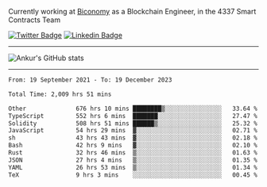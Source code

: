 Currently working at [Biconomy](https://biconomy.io/) as a Blockchain Engineer, in the 4337 Smart Contracts Team

 [![Twitter Badge](https://img.shields.io/badge/-@ankurdubey521-1ca0f1?style=flat-square&labelColor=1ca0f1&logo=twitter&logoColor=white&link=https://twitter.com/ankurdubey521)](https://twitter.com/ankurdubey521) [![Linkedin Badge](https://img.shields.io/badge/-ankurdubey521-blue?style=flat-square&logo=Linkedin&logoColor=white&link=https://www.linkedin.com/in/ankurdubey521/)](https://www.linkedin.com/in/ankurdubey521/)

<hr/>

![Ankur's GitHub stats](https://github-readme-stats.vercel.app/api?username=ankurdubey521&count_private=true&theme=radical)

<hr/>

<!--START_SECTION:waka-->

```txt
From: 19 September 2021 - To: 19 December 2023

Total Time: 2,009 hrs 51 mins

Other              676 hrs 10 mins ████████▒░░░░░░░░░░░░░░░░   33.64 %
TypeScript         552 hrs 6 mins  ███████░░░░░░░░░░░░░░░░░░   27.47 %
Solidity           508 hrs 51 mins ██████▒░░░░░░░░░░░░░░░░░░   25.32 %
JavaScript         54 hrs 29 mins  ▓░░░░░░░░░░░░░░░░░░░░░░░░   02.71 %
sh                 43 hrs 43 mins  ▓░░░░░░░░░░░░░░░░░░░░░░░░   02.18 %
Bash               42 hrs 9 mins   ▓░░░░░░░░░░░░░░░░░░░░░░░░   02.10 %
Rust               32 hrs 46 mins  ▒░░░░░░░░░░░░░░░░░░░░░░░░   01.63 %
JSON               27 hrs 4 mins   ▒░░░░░░░░░░░░░░░░░░░░░░░░   01.35 %
YAML               26 hrs 53 mins  ▒░░░░░░░░░░░░░░░░░░░░░░░░   01.34 %
TeX                9 hrs 3 mins    ░░░░░░░░░░░░░░░░░░░░░░░░░   00.45 %
```

<!--END_SECTION:waka-->

